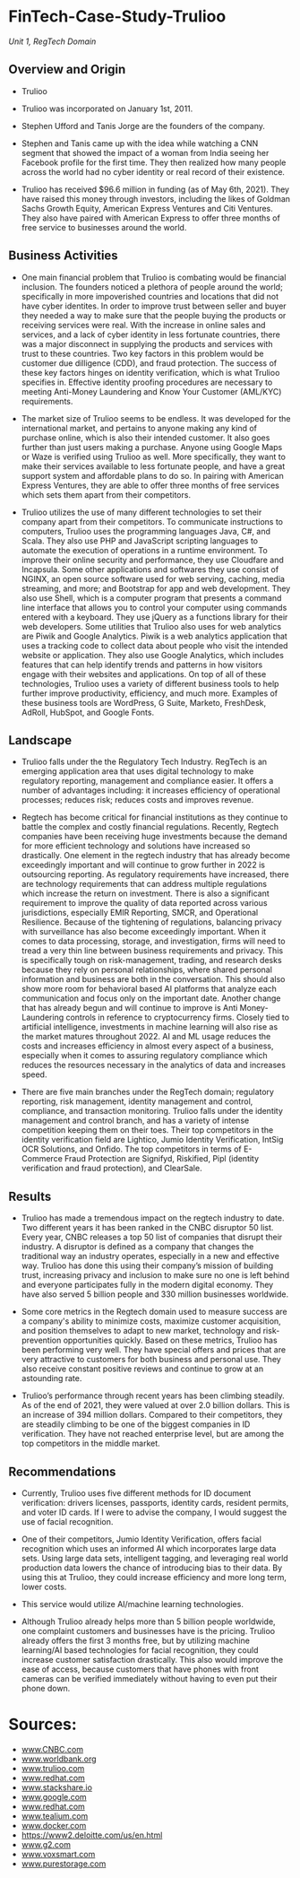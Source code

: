 # FinTech-Case-Study-Trulioo
*Unit 1, RegTech Domain*


## Overview and Origin

* Trulioo 

* Trulioo was incorporated on January 1st, 2011.

* Stephen Ufford and Tanis Jorge are the founders of the company.

* Stephen and Tanis came up with the idea while watching a CNN segment that showed the impact of a woman from India seeing her Facebook profile for the first time. They then realized how many people across the world had no cyber identity or real record of their existence.

* Trulioo has received $96.6 million in funding (as of May 6th, 2021). They have raised this money through investors, including the likes of Goldman Sachs Growth Equity, American Express Ventures and Citi Ventures. They also have paired with American Express to offer three months of free service to businesses around the world.


## Business Activities

* One main financial problem that Trulioo is combating would be financial inclusion. The founders noticed a plethora of people around the world; specifically in more impoverished countries and locations that did not have cyber identites. In order to improve trust between seller and buyer they needed a way to make sure that the people buying the products or receiving services were real. With the increase in online sales and services, and a lack of cyber identity in less fortunate countries, there was a major disconnect in supplying the products and services with trust to these countries. Two key factors in this problem would be customer due dilligence (CDD), and fraud protection. The success of these key factors hinges on identity verification, which is what Trulioo specifies in. Effective identity proofing procedures are necessary to meeting Anti-Money Laundering and Know Your Customer (AML/KYC) requirements.

* The market size of Trulioo seems to be endless. It was developed for the international market, and pertains to anyone making any kind of purchase online, which is also their intended customer. It also goes further than just users making a purchase. Anyone using Google Maps or Waze is verified using Trulioo as well. More specifically, they want to make their services available to less fortunate people, and have a great support system and affordable plans to do so. In pairing with American Express Ventures, they are able to offer three months of free services which sets them apart from their competitors. 

* Trulioo utilizes the use of many different technologies to set their company apart from their competitors. To communicate instructions to computers, Trulioo uses the programming languages Java, C#, and Scala. They also use PHP and JavaScript scripting languages to automate the execution of operations in a runtime environment. To improve their online security and performance, they use Cloudfare and Incapsula. Some other applications and softwares they use consist of NGINX, an open source software used for web serving, caching, media streaming, and more; and Bootstrap for app and web development. They also use Shell, which is a computer program that presents a command line interface that allows you to control your computer using commands entered with a keyboard. They use jQuery as a functions library for their web developers. Some utilities that Trulioo also uses for web analytics are Piwik and Google Analytics. Piwik is a web analytics application that uses a tracking code to collect data about people who visit the intended website or application. They also use Google Analytics, which includes features that can help identify trends and patterns in how visitors engage with their websites and applications. On top of all of these technologies, Trulioo uses a variety of different business tools to help further improve productivity, efficiency, and much more. Examples of these business tools are WordPress, G Suite, Marketo, FreshDesk, AdRoll, HubSpot, and Google Fonts. 


## Landscape

* Trulioo falls under the the Regulatory Tech Industry. RegTech is an emerging application area that uses digital technology to make regulatory reporting, management and compliance easier. It offers a number of advantages including: it increases efficiency of operational processes; reduces risk; reduces costs and improves revenue.

* Regtech has become critical for financial institutions as they continue to battle the complex and costly financial regulations. Recently, Regtech companies have been receiving huge investments because the demand for more efficient technology and solutions have increased so drastically. One element in the regtech industry that has already become exceedingly important and will continue to grow further in 2022 is outsourcing reporting. As regulatory requirements have increased, there are technology requirements that can address multiple regulations which increase the return on investment. There is also a significant requirement to improve the quality of data reported across various jurisdictions, especially EMIR Reporting, SMCR, and Operational Resilience. Because of the tightening of regulations, balancing privacy with surveillance has also become exceedingly important. When it comes to data processing, storage, and investigation, firms will need to tread a very thin line between business requirements and privacy. This is specifically tough on risk-management, trading, and research desks because they rely on personal relationships, where shared personal information and business are both in the conversation. This should also show more room for behavioral based AI platforms that analyze each communication and focus only on the important date. Another change that has already begun and will continue to improve is Anti Money-Laundering controls in reference to cryptocurrency firms. Closely tied to artificial intelligence, investments in machine learning will also rise as the market matures throughout 2022. AI and ML usage reduces the costs and increases efficiency in almost every aspect of a business, especially when it comes to assuring regulatory compliance which reduces the resources necessary in the analytics of data and increases speed. 

* There are five main branches under the RegTech domain; regulatory reporting, risk management, identity management and control, compliance, and transaction monitoring. Trulioo falls under the identity management and control branch, and has a variety of intense competition keeping them on their toes. Their top competitors in the identity verification field are Lightico, Jumio Identity Verification, IntSig OCR Solutions, and Onfido. The top competitors in terms of E-Commerce Fraud Protection are Signifyd, Riskified, Pipl (identity verification and fraud protection), and ClearSale.  


## Results

* Trulioo has made a tremendous impact on the regtech industry to date. Two different years it has been ranked in the CNBC disruptor 50 list. Every year, CNBC releases a top 50 list of companies that disrupt their industry. A disruptor is defined as a company that changes the traditional way an industry operates, especially in a new and effective way. Trulioo has done this using their company’s mission of building trust, increasing privacy and inclusion to make sure no one is left behind and everyone participates fully in the modern digital economy. They have also served 5 billion people and 330 million businesses worldwide. 

*  Some core metrics in the Regtech domain used to measure success are a company's ability to minimize costs, maximize customer acquisition, and position themselves to adapt to new market, technology and risk-prevention opportunities quickly. Based on these metrics, Trulioo has been performing very well. They have special offers and prices that are very attractive to customers for both business and personal use. They also receive constant positive reviews and continue to grow at an astounding rate. 

*  Trulioo’s performance through recent years has been climbing steadily. As of the end of 2021, they were valued at over 2.0 billion dollars. This is an increase of 394 million dollars. Compared to their competitors, they are steadily climbing to be one of the biggest companies in ID verification. They have not reached enterprise level, but are among the top competitors in the middle market.


##  Recommendations 


*  Currently, Trulioo uses five different methods for ID document verification: drivers licenses, passports, identity cards, resident permits, and voter ID cards. If I were to advise the company, I would suggest the use of facial recognition. 

*  One of their competitors, Jumio Identity Verification, offers facial recognition which uses an informed AI which incorporates large data sets. Using large data sets, intelligent tagging, and leveraging real world production data lowers the chance of introducing bias to their data. By using this at Trulioo, they could increase efficiency and more long term, lower costs. 

*  This service would utilize AI/machine learning technologies. 

*  Although Trulioo already helps more than 5 billion people worldwide, one complaint customers and businesses have is the pricing. Trulioo already offers the first 3 months free, but by utilizing machine learning/AI based technologies for facial recognition, they could increase customer satisfaction drastically. This also would improve the ease of access, because customers that have phones with front cameras can be verified immediately without having to even put their phone down. 

# Sources: 

* www.CNBC.com
* www.worldbank.org 
* www.trulioo.com
* www.redhat.com 
* www.stackshare.io 
* www.google.com 
* www.redhat.com 
* www.tealium.com 
* www.docker.com 
* https://www2.deloitte.com/us/en.html 
* www.g2.com 
* www.voxsmart.com 
* www.purestorage.com  